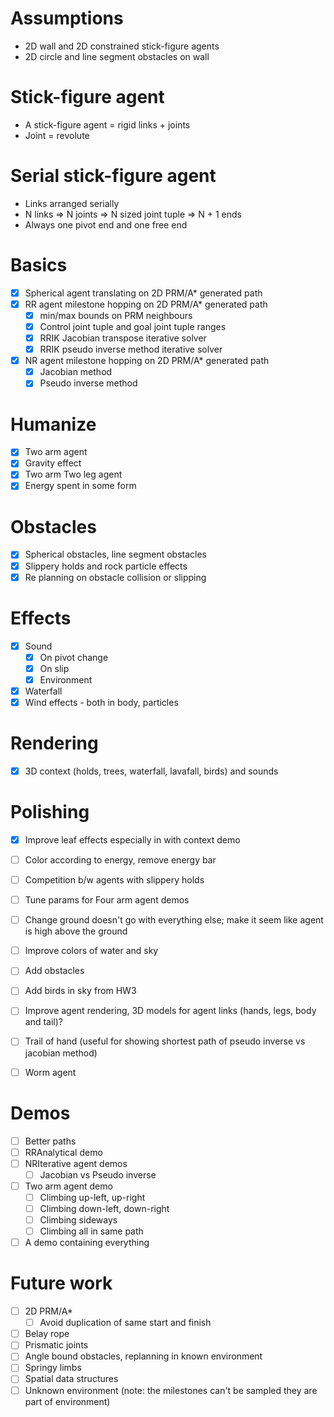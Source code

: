 # Assumptions
- 2D wall and 2D constrained stick-figure agents
- 2D circle and line segment obstacles on wall

# Stick-figure agent
- A stick-figure agent = rigid links + joints
- Joint = revolute

# Serial stick-figure agent
- Links arranged serially
- N links => N joints => N sized joint tuple => N + 1 ends
- Always one pivot end and one free end

# Basics
- [x] Spherical agent translating on 2D PRM/A* generated path
- [x] RR agent milestone hopping on 2D PRM/A* generated path
    - [x] min/max bounds on PRM neighbours
    - [x] Control joint tuple and goal joint tuple ranges
    - [x] RRIK Jacobian transpose iterative solver
    - [x] RRIK pseudo inverse method iterative solver
- [x] NR agent milestone hopping on 2D PRM/A* generated path
    - [x] Jacobian method
    - [x] Pseudo inverse method

# Humanize
- [x] Two arm agent
- [x] Gravity effect
- [x] Two arm Two leg agent
- [x] Energy spent in some form

# Obstacles
- [x] Spherical obstacles, line segment obstacles
- [x] Slippery holds and rock particle effects
- [x] Re planning on obstacle collision or slipping

# Effects
- [x] Sound
  - [x] On pivot change
  - [x] On slip
  - [x] Environment
- [x] Waterfall
- [x] Wind effects - both in body, particles

# Rendering
- [x] 3D context (holds, trees, waterfall, lavafall, birds) and sounds

# Polishing
- [x] Improve leaf effects especially in with context demo
- [ ] Color according to energy, remove energy bar
- [ ] Competition b/w agents with slippery holds
- [ ] Tune params for Four arm agent demos

- [ ] Change ground doesn't go with everything else; make it seem like agent is high above the ground
- [ ] Improve colors of water and sky
- [ ] Add obstacles
- [ ] Add birds in sky from HW3
- [ ] Improve agent rendering, 3D models for agent links (hands, legs, body and tail)?

- [ ] Trail of hand (useful for showing shortest path of pseudo inverse vs jacobian method)
- [ ] Worm agent

# Demos
- [ ] Better paths
- [ ] RRAnalytical demo
- [ ] NRIterative agent demos
    - [ ] Jacobian vs Pseudo inverse
- [ ] Two arm agent demo
    - [ ] Climbing up-left, up-right
    - [ ] Climbing down-left, down-right
    - [ ] Climbing sideways
    - [ ] Climbing all in same path
- [ ] A demo containing everything

# Future work
- [ ] 2D PRM/A*
    - [ ] Avoid duplication of same start and finish
- [ ] Belay rope
- [ ] Prismatic joints
- [ ] Angle bound obstacles, replanning in known environment
- [ ] Springy limbs
- [ ] Spatial data structures
- [ ] Unknown environment (note: the milestones can't be sampled they are part of environment)
